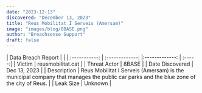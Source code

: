 ```yaml
---
date: "2023-12-13"
discovered: "December 13, 2023"
title: "Reus Mobilitat I Serveis (Amersam)"
image: "images/blog/8BASE.png"
author: "Breachsense Support"
draft: false
---
```


| Data Breach Report           |              | 
| :-----------: | :-------------:     |:-------------:    | :-----:|
| Victim      | reusmobilitat.cat      | 
| Threat Actor      | 8BASE      | 
| Date Discovered      | Dec 13, 2023      | 
| Description      | Reus Mobilitat I Serveis (Amersam) is the municipal company that manages the public car parks and the blue zone of the city of Reus.      | 
| Leak Size      | Unknown      | 


